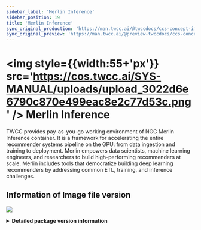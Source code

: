 ```yaml
---
sidebar_label: 'Merlin Inference'
sidebar_position: 19
title: 'Merlin Inference'
sync_original_production: 'https://man.twcc.ai/@twccdocs/ccs-concept-image-merlin-inference-en'
sync_original_preview: 'https://man.twcc.ai/@preview-twccdocs/ccs-concept-image-merlin-inference-en'
---
```



# <img style={{width:55+'px'}} src='https://cos.twcc.ai/SYS-MANUAL/uploads/upload_3022d6e6790c870e499eac8e2c77d53c.png' /> Merlin Inference

TWCC provides pay-as-you-go working environment of NGC Merlin Inference container. It is a framework for accelerating the entire recommender systems pipeline on the GPU: from data ingestion and training to deployment. Merlin empowers data scientists, machine learning engineers, and researchers to build high-performing recommenders at scale. Merlin includes tools that democratize building deep learning recommenders by addressing common ETL, training, and inference challenges.

## <i class="fa fa-sticky-note" aria-hidden="true"></i> <span class="ccsimglist">Information of Image file version</span> 

![](https://cos.twcc.ai/SYS-MANUAL/uploads/upload_5359dea294a635a9a9985b1d9d843ee1.png)




<details class="docspoiler">

<summary><b>Detailed package version information</b></summary>

- [NGC Merlin Inference](https://catalog.ngc.nvidia.com/orgs/nvidia/teams/merlin/containers/merlin-inference) 

</details>




